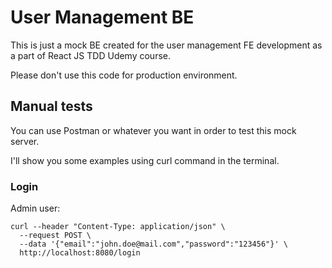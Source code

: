 # User Management BE

This is just a mock BE created for the user management FE development as a part of React JS TDD Udemy course.

Please don't use this code for production environment.

## Manual tests

You can use Postman or whatever you want in order to test this mock server.

I'll show you some examples using curl command in the terminal.

### Login

Admin user:

```
curl --header "Content-Type: application/json" \
  --request POST \
  --data '{"email":"john.doe@mail.com","password":"123456"}' \
  http://localhost:8080/login
```
